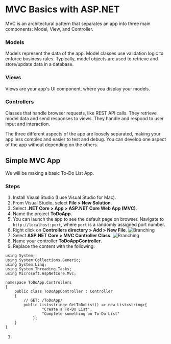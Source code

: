 # MVC Basics with ASP.NET

MVC is an architectural pattern that separates an app into three main components: Model, View, and Controller. 

### Models
Models represent the data of the app. Model classes use validation logic to enforce business rules. Typically, model objects are used to retrieve and store/update data in a database.

### Views
Views are your app's UI component, where you display your models.

### Controllers
Classes that handle browser requests, like REST API calls. They retrieve model data and send responses to views. They handle and respond to user input and interaction. 

The three different aspects of the app are loosely separated, making your app less complex and easier to test and debug. You can develop one aspect of the app without depending on the others.

## Simple MVC App

We will be making a basic To-Do List App.

### Steps

1. Install Visual Studio (I use Visual Studio for Mac).
1. From Visual Studio, select <b>File > New Solution</b>.
1. Select <b>.NET Core > App > ASP.NET Core Web App (MVC)</b>.
1. Name the project <b>ToDoApp</b>.
1. You can launch the app to see the default page on browser. Navigate to `http://localhost:port`, where `port` is a randomly assigned port number.
1. Right click on <b>Controllers directory > Add > New File</b>.
	![Branching](../images/tech/mvc_with_aspnet/add_controller.png "Add Controller")
1. Select <b>ASP.NET Core > MVC Controller Class</b>.
	![Branching](../images/tech/mvc_with_aspnet/select_controller.png "Select Controller")
1. Name your controller <b>ToDoAppController</b>.
1. Replace the content with the following:
```
using System;
using System.Collections.Generic;
using System.Linq;
using System.Threading.Tasks;
using Microsoft.AspNetCore.Mvc;

namespace ToDoApp.Controllers
{
    public class ToDoAppController : Controller
    {
        // GET: /ToDoApp/
        public List<string> GetToDoList() => new List<string>{
                "Create a To-Do List",
                "Complete something on To-Do List"
            };
    }
}
```
1. 